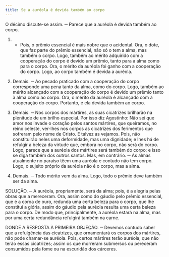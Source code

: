 ```yaml
---
title: Se a auréola é devida também ao corpo
---
```


O décimo discute-se assim. ─ Parece que a auréola é devida também ao corpo.  

1. - Pois, o prêmio essencial é mais nobre que o acidental. Ora, o dote, que faz parte do prêmio essencial, não só o tem a alma, mas também o corpo. Logo, também ao mérito adquirido com a cooperação do corpo é devido um prêmio, tanto para a alma como para o corpo. Ora, o mérito da auréola foi ganho com a cooperação do corpo. Logo, ao corpo também é devida a auréola.  

2. Demais. ─ Ao pecado praticado com a cooperação do corpo corresponde uma pena tanto da alma, como do corpo. Logo, também ao mérito alcançado com a cooperação do corpo é devido um prêmio tanto à alma como ao corpo. Ora, o mérito da auréola é alcançado com a cooperação do corpo. Portanto, é ela devida também ao corpo.  

3. Demais. ─ Nos corpos dos mártires, as suas cicatrizes brilharão na plenitude de um brilho especial. Por isso diz Agostinho: Não sei que amor nos invade o coração pelos santos mártires, que queiramos, no reino celeste, ver-lhes nos corpos as cicatrizes dos ferimentos que sofreram pelo nome de Cristo. E talvez as vejamos. Pois, não constituirão neles uma deformidade, mas uma dignidade; e lhes há de refulgir a beleza da virtude que, embora no corpo, não será do corpo. Logo, parece que a auréola dos mártires será também do corpo; e isso se diga também dos outros santos.  Mas, em contrário. ─ As almas atualmente no paraíso têem uma auréola e contudo não tem corpo. Logo, o sujeito próprio da auréola não é o corpo, mas a alma.  

2. Demais. ─ Todo mérito vem da alma. Logo, todo o prêmio deve também ser da alma.  

SOLUÇÃO. ─ A auréola, propriamente, será da alma; pois, é a alegria pelas obras que a mereceram. Ora, assim como do gáudio pelo prêmio essencial, que é a coroa de ouro, redunda uma certa beleza para o corpo, que lhe constitui a glória, assim do gáudio pela auréola resulta uma certa beleza para o corpo. De modo que, principalmente, a auréola estará na alma, mas por uma certa redundância refulgirá também na carne. 

DONDE A RESPOSTA À PRIMEIRA OBJEÇÃO. ─ Devemos contudo saber que a refulgência das cicatrizes, que ornamentará os corpos dos mártires, não pode chamar-se auréola. Pois, certos mártires terão auréola, que não terão essas cicatrizes; assim os que morreram submersos ou pereceram consumidos pela fome ou na escuridão dos cárceres.